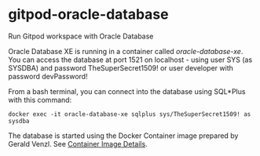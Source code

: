 # gitpod-oracle-database
Run Gitpod workspace with Oracle Database

Oracle Database XE is running in a container called *oracle-database-xe*.
You can access the database at port 1521 on localhost - using user SYS (as SYSDBA) and password TheSuperSecret1509! or user developer with password devPassword!

From a bash terminal, you can connect into the database using SQL*Plus with this command:

```
docker exec -it oracle-database-xe sqlplus sys/TheSuperSecret1509! as sysdba
```

The database is started using the Docker Container image prepared by Gerald Venzl. See [Container Image Details](https://github.com/gvenzl/oci-oracle-xe). 